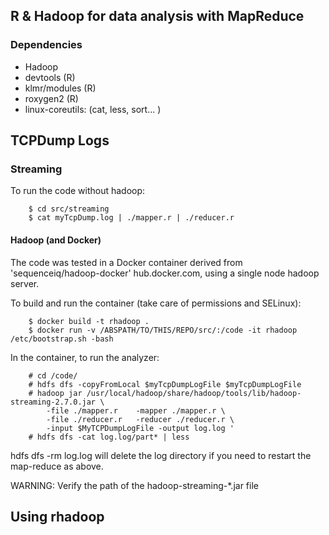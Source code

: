 ## R & Hadoop for data analysis with MapReduce

### Dependencies

* Hadoop
* devtools (R)
* klmr/modules (R)
* roxygen2 (R)
* linux-coreutils: (cat, less, sort... )

## TCPDump Logs

### Streaming

To run the code without hadoop:

```
    $ cd src/streaming
    $ cat myTcpDump.log | ./mapper.r | ./reducer.r

```


#### Hadoop (and Docker)

The code was tested in a Docker container derived from 'sequenceiq/hadoop-docker' hub.docker.com, using a single node hadoop server.

To build and run the container (take care of permissions and SELinux):
```
    $ docker build -t rhadoop .
    $ docker run -v /ABSPATH/TO/THIS/REPO/src/:/code -it rhadoop /etc/bootstrap.sh -bash
```

In the container, to run the analyzer:
```
    # cd /code/
    # hdfs dfs -copyFromLocal $myTcpDumpLogFile $myTcpDumpLogFile
    # hadoop jar /usr/local/hadoop/share/hadoop/tools/lib/hadoop-streaming-2.7.0.jar \
        -file ./mapper.r    -mapper ./mapper.r \
        -file ./reducer.r   -reducer ./reducer.r \
        -input $MyTCPDumpLogFile -output log.log ' 
    # hdfs dfs -cat log.log/part* | less
```

hdfs dfs -rm log.log will delete the log directory if you need to restart the map-reduce as above.

WARNING: Verify the path of the hadoop-streaming-*.jar file


## Using rhadoop

